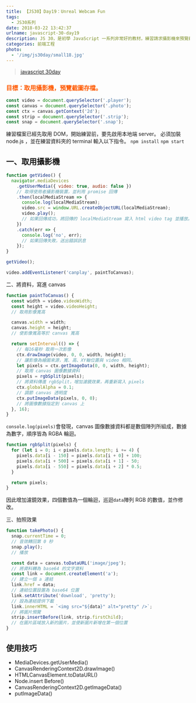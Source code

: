```yaml
---
title: 【JS30】Day19：Unreal Webcam Fun
tags:
  - JS30系列
date: 2018-03-22 13:42:37
urlname: javascript-30-day19
description: JS 30，是初學 JavaScript 一系列非常好的教材，練習請求攝影機來預覽截圖存檔。
categories: 前端工程
photo:
  - '/img/js30day/small18.jpg'
---
```


> [javascript 30day](https://javascript30.com/)

<!-- more -->

### <span style="color:#ff5900">目標：取用攝影機，預覽截圖存檔。</span>

```js
const video = document.querySelector('.player');
const canvas = document.querySelector('.photo');
const ctx = canvas.getContext('2d');
const strip = document.querySelector('.strip');
const snap = document.querySelector('.snap');
```

練習檔案已經先取用 DOM，開始練習前，要先啟用本地端 server。
必須加裝 node.js ，並在練習資料夾的 terminal 輸入以下指令。
`npm install`
`npm start`

## 一、取用攝影機

```js
function getVideo() {
  navigator.mediaDevices
    .getUserMedia({ video: true, audio: false })
    // 取得使用者攝影機裝置，並利用 promise 回傳
    .then(localMediaStream => {
      console.log(localMediaStream);
      video.src = window.URL.createObjectURL(localMediaStream);
      video.play();
      // 如果回傳成功，將回傳的 localMediaStream 寫入 html video tag 並播放。
    })
    .catch(err => {
      console.log('no', err);
      // 如果回傳失敗，送出錯誤訊息
    });
}

getVideo();
```

```js
video.addEventListener('canplay', paintToCanvas);
```

二、將資料，寫進 canvas

```js
function paintToCanvas() {
  const width = video.videoWidth;
  const height = video.videoHeight;
  // 取用影像寬高

  canvas.width = width;
  canvas.height = height;
  // 使影像寬高等於 canvas 寬高

  return setInterval(() => {
    // 每16毫秒 取用一次影像
    ctx.drawImage(video, 0, 0, width, height);
    // 讓影像為繪圖來源，寬、高、XY軸位置與 video 相同。
    let pixels = ctx.getImageData(0, 0, width, height);
    // 取用 canvas 圖像數據資料
    pixels = rgbSplit(pixels);
    // 將資料傳進 rgbSplit，增加濾鏡效果，再重新寫入 pixels
    ctx.globalAlpha = 0.1;
    // 調節 canvas 透明度
    ctx.putImageData(pixels, 0, 0);
    // 將圖像數據指定到 canvas 上
  }, 16);
}
```

`console.log(pixels)`會發現，canvas 圖像數據資料都是數個陣列所組成，數據為數字，順序皆為 RGBA 輪迴。

```js
function rgbSplit(pixels) {
  for (let i = 0; i < pixels.data.length; i += 4) {
    pixels.data[i - 150] = pixels.data[i + 0] + 100;
    pixels.data[i + 500] = pixels.data[i + 1] - 50;
    pixels.data[i - 550] = pixels.data[i + 2] * 0.5;
  }

  return pixels;
}
```

因此增加濾鏡效果，四個數值為一個輪迴，巡迴`data`陣列 RGB 的數值，並作修改。

三、拍照效果

```js
function takePhoto() {
  snap.currentTime = 0;
  // 音效轉回第 0 秒
  snap.play();
  // 播放

  const data = canvas.toDataURL('image/jpeg');
  // 將資料轉為 base64 的文字資料
  const link = document.createElement('a');
  // 建立一個 a 連結
  link.href = data;
  // 連結位置設置為 base64 位置
  link.setAttribute('download', 'pretty');
  // 設為連結提供下載
  link.innerHTML = `<img src="${data}" alt="pretty" />`;
  // 將圖片預覽
  strip.insertBefore(link, strip.firstChild);
  // 在圖片區域放入新的圖片，並使新圖片新增在第一個位置
}
```

## 使用技巧

- MediaDevices.getUserMedia()
- CanvasRenderingContext2D.drawImage()
- HTMLCanvasElement.toDataURL()
- Node.insert Before()
- CanvasRenderingContext2D.getImageData()
- putImageData()
